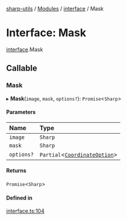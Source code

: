 [sharp-utils](../README.md) / [Modules](../modules.md) / [interface](../modules/interface.md) / Mask

# Interface: Mask

[interface](../modules/interface.md).Mask

## Callable

### Mask

▸ **Mask**(`image`, `mask`, `options?`): `Promise`<`Sharp`\>

#### Parameters

| Name | Type |
| :------ | :------ |
| `image` | `Sharp` |
| `mask` | `Sharp` |
| `options?` | `Partial`<[`CoordinateOption`](interface.CoordinateOption.md)\> |

#### Returns

`Promise`<`Sharp`\>

#### Defined in

[interface.ts:104](https://github.com/Manju2367/sharpUtils/blob/27aec64/interface.ts#L104)
